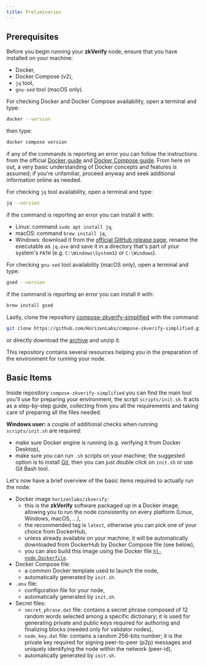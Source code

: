 ```yaml
---
title: Preliminaries
---
```


## Prerequisites

Before you begin running your **zkVerify** node, ensure that you have installed on your machine:

- Docker,
- Docker Compose (v2),
- `jq` tool,
- `gnu-sed` tool (macOS only).

For checking Docker and Docker Compose availability, open a terminal and type:

```bash
docker --version
```

then type:

```bash
docker compose version
```

if any of the commands is reporting an error you can follow the instructions from the official [Docker guide](https://docs.docker.com/engine/install/) and [Docker Compose guide](https://docs.docker.com/compose/install/). From here on out, a very basic understanding of Docker concepts and features is assumed; if you're unfamiliar, proceed anyway and seek additional information online as needed.

For checking `jq` tool availability, open a terminal and type:

```bash
jq --version
```

if the command is reporting an error you can install it with:

- Linux: command `sudo apt install jq`,
- macOS: command `brew install jq`,
- Windows: download it from the [official GitHub release page](https://github.com/stedolan/jq/releases/latest/download/jq-win64.exe), rename the executable as `jq.exe` and save it in a directory that's part of your system's `PATH` (e.g. `C:\Windows\System32` or `C:\Windows`).

For checking `gnu-sed` tool availability (macOS only), open a terminal and type:

```bash
gsed --version
```

if the command is reporting an error you can install it with:

```bash
brew install gsed
```

Lastly, clone the repository [compose-zkverify-simplified](https://github.com/HorizenLabs/compose-zkverify-simplified) with the command:

```bash
git clone https://github.com/HorizenLabs/compose-zkverify-simplified.git
```

or directly download the [archive](https://github.com/HorizenLabs/compose-zkverify-simplified/archive/refs/heads/main.zip) and unzip it.

This repository contains several resources helping you in the preparation of the environment for running your node.

## Basic Items

Inside repository `compose-zkverify-simplified` you can find the main tool you'll use for preparing your environment, the script `scripts/init.sh`. It acts as a step-by-step guide, collecting from you all the requirements and taking care of preparing all the files needed.

**Windows user:** a couple of additional checks when running `scripts/init.sh` are required:

- make sure Docker engine is running (e.g. verifying it from Docker Desktop),
- make sure you can run `.sh` scripts on your machine; the suggested option is to install [Git](https://git-scm.com/downloads), then you can just double click on `init.sh` or use Git Bash tool.

Let's now have a brief overview of the basic items required to actually run the node:

- Docker image `horizenlabs/zkverify`:
  - this is the **zkVerify** software packaged up in a Docker image, allowing you to run the node consistently on every platform (Linux, Windows, macOS, ...),
  - the recommended tag is `latest`, otherwise you can pick one of your choice from DockerHub,
  - unless already available on your machine, it will be automatically downloaded from DockerHub by Docker Compose file (see below),
  - you can also build this image using the Docker file [`hl-node.Dockerfile`](https://github.com/HorizenLabs/zkVerify/blob/main/docker/dockerfiles/hl-node.Dockerfile).
- Docker Compose file:
  - a common Docker template used to launch the node,
  - automatically generated by `init.sh`.
- `.env` file:
  - configuration file for your node,
  - automatically generated by `init.sh`.
- Secret files:
  - `secret_phrase.dat` file: contains a secret phrase composed of 12 random words selected among a specific dictionary; it is used for generating private and public keys required for authoring and finalizing blocks (needed only for validator nodes),
  - `node_key.dat` file: contains a random 256-bits number; it is the private key required for signing peer-to-peer (p2p) messages and uniquely identifying the node within the network (peer-id),
  - automatically generated by `init.sh`.
